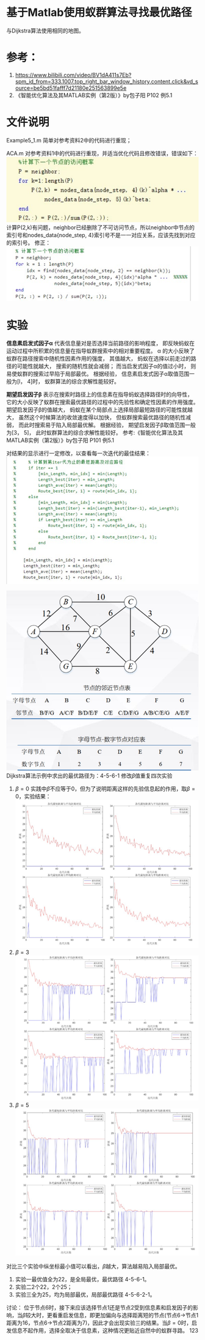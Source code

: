# 基于Matlab使用蚁群算法寻找最优路径

与Dijkstra算法使用相同的地图。

# 参考：

1. <https://www.bilibili.com/video/BV1dA411s7Eb?spm_id_from=333.1007.top_right_bar_window_history.content.click&vd_source=be5bd51fafff7d21180e251563899e5e>
2. 《智能优化算法及其MATLAB实例（第2版）》by包子阳 P102 例5.1

# 文件说明

Example5_1.m 简单对参考资料2中的代码进行重现；

ACA.m 对参考资料1中的代码进行重现，并适当优化代码且修改错误，错误如下：
![错误1](./imgs/1.jpg)
计算P(2,k)有问题，neighbor已经删除了不可访问节点，所以neighbor中节点的索引号和nodes_data{node_step, 4}索引号不是一一对应关系，应该先找到对应的索引号。
修正：
![修正1](./imgs/2.jpg)

# 实验

**信息素启发式因子α** 代表信息量对是否选择当前路径的影响程度， 即反映蚂蚁在运动过程中所积累的信息量在指导蚁群搜索中的相对重要程度。 α 的大小反映了蚁群在路径搜索中随机性因素作用的强度， 其值越大， 蚂蚁在选择以前走过的路径的可能性就越大， 搜索的随机性就会减弱； 而当启发式因子α的值过小时， 则易使蚁群的搜索过早陷于局部最优。 根据经验， 信息素启发式因子α取值范围一般为[l， 4]时， 蚁群算法的综合求解性能较好。

**期望启发因子β** 表示在搜索时路径上的信息素在指导蚂蚁选择路径时的向导性， 它的大小反映了蚁群在搜索最优路径的过程中的先验性和确定性因素的作用强度。 期望启发因子β的值越大， 蚂蚁在某个局部点上选择局部最短路径的可能性就越大， 虽然这个时候算法的收敛速度得以加快， 但蚁群搜索最优路径的随机性减弱， 而此时搜索易于陷入局部最优解。 根据经验， 期望启发因子β取值范围一般为[3， 5]， 此时蚁群算法的综合求解性能较好。
参考:《智能优化算法及其MATLAB实例（第2版）》by包子阳 P101 例5.1

对结果的显示进行一定修改，以查看每一次迭代的最佳结果：
![代码修改](./imgs/0.jpg)

![地图](./imgs/6.jpg)
Dijkstra算法示例中求出的最优路径为：4-5-6-1
修改$\beta$值重复四次实验

1. $\beta=0$
实践中$\beta$不应等于0，但为了说明距离这样的先验信息起的作用，取$\beta=0$，实验结果：
![实验](./imgs/3.jpg)
2. $\beta=3$
![实验](./imgs/4.jpg)
3. $\beta=5$
![实验](./imgs/5.jpg)


对比三个实验中纵坐标最小值可以看出，$\beta$越大，算法越易陷入局部最优。

1. 实验一最优值全为22，是全局最优，最优路径 4-5-6-1。
2. 实验二2个22，2个25；
3. 实验三全为25，均为局部最优，局部最优路径 4-5-6-2-1。

讨论：
位于节点6时，接下来应该选择节点1还是节点2受到信息素和启发因子的影响，当$\beta$较大时，更看重启发信息，即更加偏向与选择距离短的节点(节点6->节点1距离为16，节点6->节点2距离为7)，因此才会出现实验三的结果。当$\beta=0$时，启发信息不起作用，选择全取决于信息素，这种情况更贴近自然中的蚁群寻路。
123